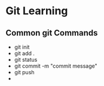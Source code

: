 # Git Learning 
## Common git Commands 
- git init 
- git add .
- git status
- git commit -m "commit message"
- git push 
- 